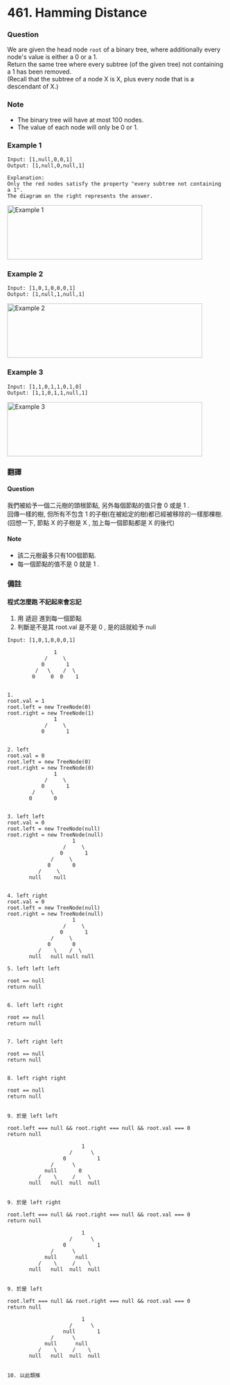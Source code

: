 # 461. Hamming Distance

### Question 
We are given the head node `root` of a binary tree, where additionally every node's value is either a 0 or a 1.  
Return the same tree where every subtree (of the given tree) not containing a 1 has been removed.  
(Recall that the subtree of a node X is X, plus every node that is a descendant of X.)  

### Note  
 - The binary tree will have at most 100 nodes.
 - The value of each node will only be 0 or 1.

### Example 1
```
Input: [1,null,0,0,1]
Output: [1,null,0,null,1]
 
Explanation: 
Only the red nodes satisfy the property "every subtree not containing a 1".
The diagram on the right represents the answer.
```
<img src="https://s3-lc-upload.s3.amazonaws.com/uploads/2018/04/06/1028_2.png" alt="Example 1" width="450px" height="125px"/>

### Example 2
```
Input: [1,0,1,0,0,0,1]
Output: [1,null,1,null,1]
```
<img src="https://s3-lc-upload.s3.amazonaws.com/uploads/2018/04/06/1028_1.png" alt="Example 2" width="450px" height="125px"/>

### Example 3
```
Input: [1,1,0,1,1,0,1,0]
Output: [1,1,0,1,1,null,1]
```
<img src="https://s3-lc-upload.s3.amazonaws.com/uploads/2018/04/05/1028.png" alt="Example 3" width="450px" height="125px"/>
  
### 翻譯
#### Question
我們被給予一個二元樹的頭根節點, 另外每個節點的值只會 0 或是 1 .  
回傳一樣的樹, 但所有不包含 1 的子樹(在被給定的樹)都已經被移除的一樣那棵樹.  
(回想一下, 節點 X 的子樹是 X , 加上每一個節點都是 X 的後代) 

#### Note 
 - 該二元樹最多只有100個節點.
 - 每一個節點的值不是 0 就是 1 . 

### 備註
#### 程式怎麼跑 不記起來會忘記
 1. 用 遞迴 進到每一個節點
 2. 判斷是不是其 root.val 是不是 0 , 是的話就給予 null

```
Input: [1,0,1,0,0,0,1]

               1 
            /     \
           0       1
         /   \    /  \
        0     0  0    1


1. 
root.val = 1
root.left = new TreeNode(0)
root.right = new TreeNode(1)
               1 
            /     \
           0       1


2. left
root.val = 0
root.left = new TreeNode(0)
root.right = new TreeNode(0)
               1 
            /     \
           0       1
        /     \
       0       0


3. left left 
root.val = 0
root.left = new TreeNode(null)
root.right = new TreeNode(null) 
                     1 
                  /     \
                 0       1
              /     \
             0       0
          /     \
       null    null


4. left right 
root.val = 0
root.left = new TreeNode(null)
root.right = new TreeNode(null) 
                     1 
                  /     \
                 0       1
              /     \
             0       0
          /    \    /  \
       null   null null null

5. left left left

root == null
return null


6. left left right

root == null
return null


7. left right left

root == null
return null


8. left right right

root == null
return null


9. 於是 left left

root.left === null && root.right === null && root.val === 0
return null

                        1 
                    /      \
                  0          1
              /      \
            null       0
          /    \     /    \
       null   null  null  null


9. 於是 left right

root.left === null && root.right === null && root.val === 0
return null

                        1 
                    /      \
                  0          1
              /      \
            null      null
          /    \     /    \
       null   null  null  null


9. 於是 left 

root.left === null && root.right === null && root.val === 0
return null

                        1 
                    /      \
                  null       1
              /      \
            null      null
          /    \     /    \
       null   null  null  null


10. 以此類推

```
